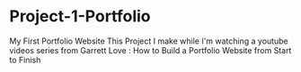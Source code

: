 # Project-1-Portfolio
My First Portfolio Website
This Project I make while I'm watching a youtube videos series from Garrett Love : How to Build a Portfolio Website from Start to Finish
